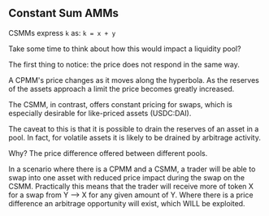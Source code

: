 ## Constant Sum AMMs  

CSMMs express `k` as: `k = x + y`  

Take some time to think about how this would impact a liquidity pool?  

The first thing to notice: the price does not respond in the same way.  

A CPMM's price changes as it moves along the hyperbola. As the reserves of the assets approach a limit the price becomes greatly increased. 

The CSMM, in contrast, offers constant pricing for swaps, which is especially desirable for like-priced assets (USDC:DAI). 

The caveat to this is that it is possible to drain the reserves of an asset in a pool. In fact, for volatile assets it is likely to be drained by arbitrage activity.  

Why? The price difference offered between different pools.  

In a scenario where there is a CPMM and a CSMM, a trader will be able to swap into one asset with reduced price impact during the swap on the CSMM. Practically this means that the trader will receive more of token X for a swap from Y --> X for any given amount of Y. Where there is a price difference an arbitrage opportunity will exist, which WILL be exploited.  